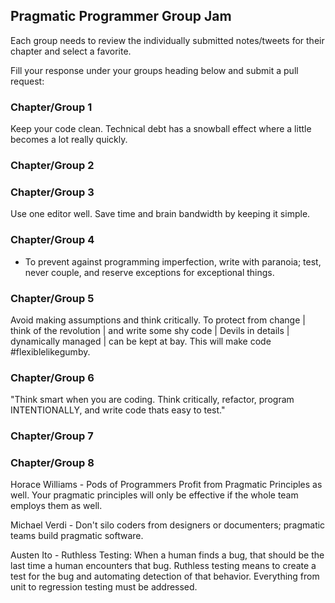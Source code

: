 ## Pragmatic Programmer Group Jam

Each group needs to review the individually submitted notes/tweets for their chapter and select a favorite.

Fill your response under your groups heading below and submit a pull request:

### Chapter/Group 1
Keep your code clean. Technical debt has a snowball effect where a little becomes a lot really quickly.

### Chapter/Group 2

### Chapter/Group 3
Use one editor well. Save time and brain bandwidth by keeping it simple.

### Chapter/Group 4
  * To prevent against programming imperfection, write with paranoia; test, never couple, and reserve exceptions for exceptional things.

### Chapter/Group 5
Avoid making assumptions and think critically. To protect from change | think of the revolution | and write some shy code | Devils in details | dynamically managed | can be kept at bay. This will make code #flexiblelikegumby.

### Chapter/Group 6
"Think smart when you are coding.  Think critically, refactor, program INTENTIONALLY, and write code thats easy to test."

### Chapter/Group 7

### Chapter/Group 8

Horace Williams -
Pods of Programmers Profit from Pragmatic Principles as
well. Your pragmatic principles will only be effective if the whole
team employs them as well.

Michael Verdi -
Don't silo coders from designers or documenters; pragmatic teams build pragmatic software.

Austen Ito -
Ruthless Testing: When a human finds a bug, that should be the last time a
human encounters that bug. Ruthless testing means to create a test for the bug
and automating detection of that behavior. Everything from unit to regression
testing must be addressed.
